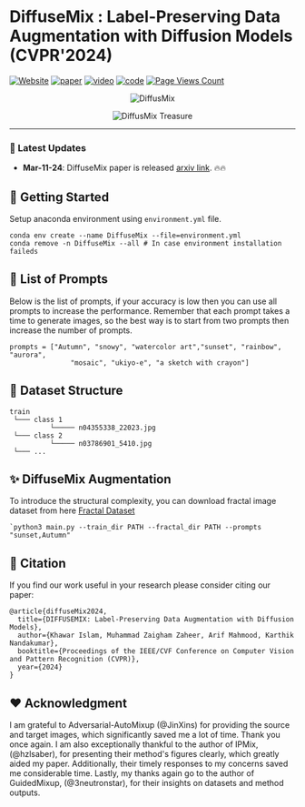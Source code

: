 # DiffuseMix : Label-Preserving Data Augmentation with Diffusion Models (CVPR'2024)

[![Website](https://img.shields.io/badge/Project-Website-87CEEB)](https://diffusemix.github.io/)
[![paper](https://img.shields.io/badge/arXiv-Paper-<COLOR>.svg)](https://arxiv.org/pdf/2405.14881)
[![video](https://img.shields.io/badge/Video-Presentation-F9D371)]([https://www.linkedin.com/in/khawarislam/](https://www.youtube.com/watch?v=FcM4wgieDmU))
[![code](https://img.shields.io/badge/-Demo-red)](https://github.com/khawar-islam/diffuseMix)
[![Page Views Count](https://badges.toozhao.com/badges/01HRR1Z1PZQZ9PCVJ7MN2Q67HN/blue.svg)](https://badges.toozhao.com/stats/01HRR1Z1PZQZ9PCVJ7MN2Q67HN "Get your own page views count badge on badges.toozhao.com")


<p align="center">
    <img src="https://i.imgur.com/waxVImv.png" alt="DiffusMix">
</p>

<p align="center">
    <img src="images/diffuseMix_flower102.png" alt="DiffusMix Treasure">
</p>

---

### 📢 Latest Updates
- **Mar-11-24**: DiffuseMix paper is released [arxiv link](https://arxiv.org/abs/2405.14881). 🔥🔥

## 🚀 Getting Started
Setup anaconda environment using `environment.yml` file.

```
conda env create --name DiffuseMix --file=environment.yml
conda remove -n DiffuseMix --all # In case environment installation faileds
```

## 📝 List of Prompts 
Below is the list of prompts, if your accuracy is low then you can use all prompts to increase the performance. Remember that each prompt takes a time to generate images, so the best way is to start from two prompts then increase the number of prompts.

```
prompts = ["Autumn", "snowy", "watercolor art","sunset", "rainbow", "aurora",
               "mosaic", "ukiyo-e", "a sketch with crayon"]
```

## 📁 Dataset Structure
```
train
 └─── class 1
          └───── n04355338_22023.jpg
 └─── class 2
          └───── n03786901_5410.jpg
 └─── ...
```
## ✨ DiffuseMix Augmentation
To introduce the structural complexity, you can download fractal image dataset from here [Fractal Dataset](https://drive.google.com/drive/folders/1uxK7JaO1NaJxaAGViQa1bZfX6ZzNMzx2?usp=sharing)
```
`python3 main.py --train_dir PATH --fractal_dir PATH --prompts "sunset,Autumn"
```

## 💬 Citation
If you find our work useful in your research please consider citing our paper:
```
@article{diffuseMix2024,
  title={DIFFUSEMIX: Label-Preserving Data Augmentation with Diffusion Models},
  author={Khawar Islam, Muhammad Zaigham Zaheer, Arif Mahmood, Karthik Nandakumar},
  booktitle={Proceedings of the IEEE/CVF Conference on Computer Vision and Pattern Recognition (CVPR)},
  year={2024}
}
```

## ❤️ Acknowledgment
I am grateful to Adversarial-AutoMixup (@JinXins) for providing the source and target images, which significantly saved me a lot of time. Thank you once again. I am also exceptionally thankful to the author of IPMix, (@hzlsaber), for presenting their method's figures clearly, which greatly aided my paper. Additionally, their timely responses to my concerns saved me considerable time. Lastly, my thanks again go to the author of GuidedMixup, (@3neutronstar), for their insights on datasets and method outputs.

